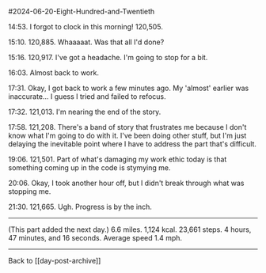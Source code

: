 #2024-06-20-Eight-Hundred-and-Twentieth

14:53.  I forgot to clock in this morning!  120,505.

15:10.  120,885.  Whaaaaat.  Was that all I'd done?

15:16.  120,917.  I've got a headache.  I'm going to stop for a bit.

16:03.  Almost back to work.

17:31.  Okay, I got back to work a few minutes ago.  My 'almost' earlier was inaccurate...  I guess I tried and failed to refocus.

17:32.  121,013.  I'm nearing the end of the story.

17:58.  121,208.  There's a band of story that frustrates me because I don't know what I'm going to do with it.  I've been doing other stuff, but I'm just delaying the inevitable point where I have to address the part that's difficult.

19:06.  121,501.  Part of what's damaging my work ethic today is that something coming up in the code is stymying me.

20:06.  Okay, I took another hour off, but I didn't break through what was stopping me.

21:30.  121,665.  Ugh.  Progress is by the inch.

---
(This part added the next day.)  6.6 miles.  1,124 kcal.  23,661 steps.  4 hours, 47 minutes, and 16 seconds.  Average speed 1.4 mph.

---
Back to [[day-post-archive]]